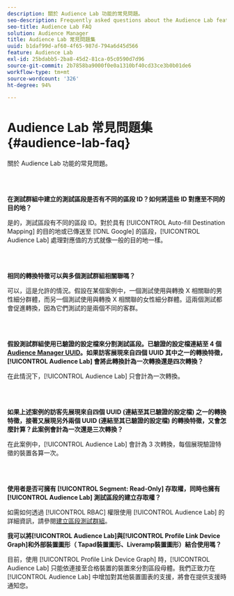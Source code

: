 ```yaml
---
description: 關於 Audience Lab 功能的常見問題。
seo-description: Frequently asked questions about the Audience Lab feature.
seo-title: Audience Lab FAQ
solution: Audience Manager
title: Audience Lab 常見問題集
uuid: b1daf99d-af60-4f65-987d-794a6d45d566
feature: Audience Lab
exl-id: 25bdabb5-2ba8-45d2-81ca-05c0590d7d96
source-git-commit: 2b7858ba9000f0e0a1310bf40cd33ce3b0b01de6
workflow-type: tm+mt
source-wordcount: '326'
ht-degree: 94%

---
```


# Audience Lab 常見問題集{#audience-lab-faq}

關於 Audience Lab 功能的常見問題。

<br> 

**在測試群組中建立的測試區段是否有不同的區段 ID？如何將這些 ID 對應至不同的目的地？**

是的，測試區段有不同的區段 ID。對於具有 [!UICONTROL Auto-fill Destination Mapping] 的目的地或已傳送至 [!DNL Google] 的區段，[!UICONTROL Audience Lab] 處理對應值的方式就像一般的目的地一樣。

<br> 

**相同的轉換特徵可以與多個測試群組相關聯嗎？**

可以，這是允許的情況。假設在某個案例中，一個測試使用與轉換 X 相關聯的男性細分群體，而另一個測試使用與轉換 X 相關聯的女性細分群體。這兩個測試都會促進轉換，因為它們測試的是兩個不同的客群。

<br> 

**假設測試群組使用已驗證的設定檔來分割測試區段。已驗證的設定檔連結至 4 個 [Audience Manager UUID](../reference/ids-in-aam.md)。如果訪客展現來自四個 UUID 其中之一的轉換特徵，[!UICONTROL Audience Lab] 會將此轉換計為一次轉換還是四次轉換？**

在此情況下，[!UICONTROL Audience Lab] 只會計為一次轉換。

<br> 

**如果上述案例的訪客先展現來自四個 UUID (連結至其已驗證的設定檔) 之一的轉換特徵，接著又展現另外兩個 UUID (連結至其已驗證的設定檔) 的轉換特徵，又會怎麼計算？此案例會計為一次還是三次轉換？**

在此案例中，[!UICONTROL Audience Lab] 會計為 3 次轉換，每個展現驗證特徵的裝置各算一次。

<br> 

**使用者是否可擁有 [!UICONTROL Segment: Read-Only] 存取權，同時也擁有 [!UICONTROL Audience Lab] 測試區段的建立存取權？**

如需如何透過 [!UICONTROL RBAC] 權限使用 [!UICONTROL Audience Lab] 的詳細資訊，請參閱[建立區段測試群組](../features/audience-lab/audience-lab-manage-test-groups.md#create-test-groups)。

**我可以將[!UICONTROL Audience Lab]與[!UICONTROL Profile Link Device Graph]和外部裝置圖形（ Tapad裝置圖形、Liveramp裝置圖形）結合使用嗎？**

目前，使用 [!UICONTROL Profile Link Device Graph] 時，[!UICONTROL Audience Lab] 只能依連接至合格裝置的裝置來分割區段母體。我們正致力在 [!UICONTROL Audience Lab] 中增加對其他裝置圖表的支援，將會在提供支援時通知您。

